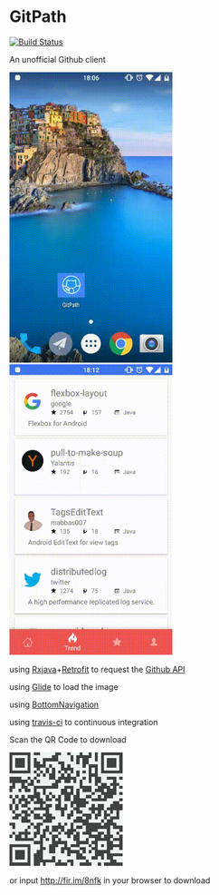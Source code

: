 # GitPath
[![Build Status](https://travis-ci.org/huanglizhuo/GitPath.svg?branch=master)](https://travis-ci.org/huanglizhuo/GitPath)

An unofficial Github client 

![screenshoot1](./screenshot/screen1.gif)
![screenshoot2](./screenshot/screen2.gif)

using [Rxjava](https://github.com/ReactiveX/RxJava)+[Retrofit](https://github.com/square/retrofit) to request the [Github API](https://developer.github.com/)

using [Glide](https://github.com/bumptech/glide) to load the image

using [BottomNavigation](https://github.com/sephiroth74/Material-BottomNavigation)

using [travis-ci](https://travis-ci.org) to continuous integration

Scan the QR Code to download 

![screenshoot2](./screenshot/qrcode.png)

or input http://fir.im/8nfk in your browser to download 
